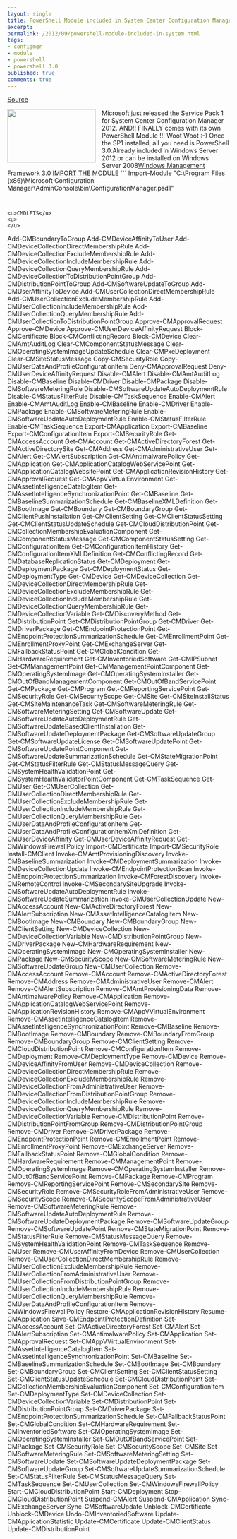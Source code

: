 ```yaml
---
layout: single
title: PowerShell Module included in System Center Configuration Manager 2012 SP1 BETA
excerpt: 
permalink: /2012/09/powershell-module-included-in-system.html
tags: 
- configmgr
- module
- powershell
- powershell 3.0
published: true
comments: true
---
```

<a href="http://www.david-obrien.de/www/blog/?p=442" target="_blank">Source</a>

<a href="http://i.technet.microsoft.com/dynimg/IC540864.png" imageanchor="1" style="clear: left; float: left; margin-bottom: 1em; margin-right: 1em;"><img border="0" height="121" src="http://i.technet.microsoft.com/dynimg/IC540864.png" width="200" /></a>Microsoft just released the Service Pack 1 for System Center Configuration Manager 2012.
AND!! FINALLY comes with its own PowerShell Module !!! Woot Woot :-)
Once the SP1 installed, all you need is PowerShell 3.0.Already included in Windows Server 2012 or can be installed on Windows Server 2008<a href="http://www.microsoft.com/en-us/download/details.aspx?id=34595" target="_blank">Windows Management Framework 3.0</a>
<u>
</u><u>IMPORT THE MODULE</u>
<u>
</u>```
Import-Module "C:\Program Files (x86)\Microsoft Configuration Manager\AdminConsole\bin\ConfigurationManager.psd1"
```


<u>CMDLETS</u>
<u>
</u>
```
Add-CMBoundaryToGroup
Add-CMDeviceAffinityToUser
Add-CMDeviceCollectionDirectMembershipRule
Add-CMDeviceCollectionExcludeMembershipRule
Add-CMDeviceCollectionIncludeMembershipRule
Add-CMDeviceCollectionQueryMembershipRule
Add-CMDeviceCollectionToDistributionPointGroup
Add-CMDistributionPointToGroup
Add-CMSoftwareUpdateToGroup
Add-CMUserAffinityToDevice
Add-CMUserCollectionDirectMembershipRule
Add-CMUserCollectionExcludeMembershipRule
Add-CMUserCollectionIncludeMembershipRule
Add-CMUserCollectionQueryMembershipRule
Add-CMUserCollectionToDistributionPointGroup
Approve-CMApprovalRequest
Approve-CMDevice
Approve-CMUserDeviceAffinityRequest
Block-CMCertificate
Block-CMConflictingRecord
Block-CMDevice
Clear-CMAmtAuditLog
Clear-CMComponentStatusMessage
Clear-CMOperatingSystemImageUpdateSchedule
Clear-CMPxeDeployment
Clear-CMSiteStatusMessage
Copy-CMSecurityRole
Copy-CMUserDataAndProfileConfigurationItem
Deny-CMApprovalRequest
Deny-CMUserDeviceAffinityRequest
Disable-CMAlert
Disable-CMAmtAuditLog
Disable-CMBaseline
Disable-CMDriver
Disable-CMPackage
Disable-CMSoftwareMeteringRule
Disable-CMSoftwareUpdateAutoDeploymentRule
Disable-CMStatusFilterRule
Disable-CMTaskSequence
Enable-CMAlert
Enable-CMAmtAuditLog
Enable-CMBaseline
Enable-CMDriver
Enable-CMPackage
Enable-CMSoftwareMeteringRule
Enable-CMSoftwareUpdateAutoDeploymentRule
Enable-CMStatusFilterRule
Enable-CMTaskSequence
Export-CMApplication
Export-CMBaseline
Export-CMConfigurationItem
Export-CMSecurityRole
Get-CMAccessAccount
Get-CMAccount
Get-CMActiveDirectoryForest
Get-CMActiveDirectorySite
Get-CMAddress
Get-CMAdministrativeUser
Get-CMAlert
Get-CMAlertSubscription
Get-CMAntimalwarePolicy
Get-CMApplication
Get-CMApplicationCatalogWebServicePoint
Get-CMApplicationCatalogWebsitePoint
Get-CMApplicationRevisionHistory
Get-CMApprovalRequest
Get-CMAppVVirtualEnvironment
Get-CMAssetIntelligenceCatalogItem
Get-CMAssetIntelligenceSynchronizationPoint
Get-CMBaseline
Get-CMBaselineSummarizationSchedule
Get-CMBaselineXMLDefinition
Get-CMBootImage
Get-CMBoundary
Get-CMBoundaryGroup
Get-CMClientPushInstallation
Get-CMClientSetting
Get-CMClientStatusSetting
Get-CMClientStatusUpdateSchedule
Get-CMCloudDistributionPoint
Get-CMCollectionMembershipEvaluationComponent
Get-CMComponentStatusMessage
Get-CMComponentStatusSetting
Get-CMConfigurationItem
Get-CMConfigurationItemHistory
Get-CMConfigurationItemXMLDefinition
Get-CMConflictingRecord
Get-CMDatabaseReplicationStatus
Get-CMDeployment
Get-CMDeploymentPackage
Get-CMDeploymentStatus
Get-CMDeploymentType
Get-CMDevice
Get-CMDeviceCollection
Get-CMDeviceCollectionDirectMembershipRule
Get-CMDeviceCollectionExcludeMembershipRule
Get-CMDeviceCollectionIncludeMembershipRule
Get-CMDeviceCollectionQueryMembershipRule
Get-CMDeviceCollectionVariable
Get-CMDiscoveryMethod
Get-CMDistributionPoint
Get-CMDistributionPointGroup
Get-CMDriver
Get-CMDriverPackage
Get-CMEndpointProtectionPoint
Get-CMEndpointProtectionSummarizationSchedule
Get-CMEnrollmentPoint
Get-CMEnrollmentProxyPoint
Get-CMExchangeServer
Get-CMFallbackStatusPoint
Get-CMGlobalCondition
Get-CMHardwareRequirement
Get-CMInventoriedSoftware
Get-CMIPSubnet
Get-CMManagementPoint
Get-CMManagementPointComponent
Get-CMOperatingSystemImage
Get-CMOperatingSystemInstaller
Get-CMOutOfBandManagementComponent
Get-CMOutOfBandServicePoint
Get-CMPackage
Get-CMProgram
Get-CMReportingServicePoint
Get-CMSecurityRole
Get-CMSecurityScope
Get-CMSite
Get-CMSiteInstallStatus
Get-CMSiteMaintenanceTask
Get-CMSoftwareMeteringRule
Get-CMSoftwareMeteringSetting
Get-CMSoftwareUpdate
Get-CMSoftwareUpdateAutoDeploymentRule
Get-CMSoftwareUpdateBasedClientInstallation
Get-CMSoftwareUpdateDeploymentPackage
Get-CMSoftwareUpdateGroup
Get-CMSoftwareUpdateLicense
Get-CMSoftwareUpdatePoint
Get-CMSoftwareUpdatePointComponent
Get-CMSoftwareUpdateSummarizationSchedule
Get-CMStateMigrationPoint
Get-CMStatusFilterRule
Get-CMStatusMessageQuery
Get-CMSystemHealthValidationPoint
Get-CMSystemHealthValidatorPointComponent
Get-CMTaskSequence
Get-CMUser
Get-CMUserCollection
Get-CMUserCollectionDirectMembershipRule
Get-CMUserCollectionExcludeMembershipRule
Get-CMUserCollectionIncludeMembershipRule
Get-CMUserCollectionQueryMembershipRule
Get-CMUserDataAndProfileConfigurationItem
Get-CMUserDataAndProfileConfigurationItemXmlDefinition
Get-CMUserDeviceAffinity
Get-CMUserDeviceAffinityRequest
Get-CMWindowsFirewallPolicy
Import-CMCertificate
Import-CMSecurityRole
Install-CMClient
Invoke-CMAmtProvisioningDiscovery
Invoke-CMBaselineSummarization
Invoke-CMDeploymentSummarization
Invoke-CMDeviceCollectionUpdate
Invoke-CMEndpointProtectionScan
Invoke-CMEndpointProtectionSummarization
Invoke-CMForestDiscovery
Invoke-CMRemoteControl
Invoke-CMSecondarySiteUpgrade
Invoke-CMSoftwareUpdateAutoDeploymentRule
Invoke-CMSoftwareUpdateSummarization
Invoke-CMUserCollectionUpdate
New-CMAccessAccount
New-CMActiveDirectoryForest
New-CMAlertSubscription
New-CMAssetIntelligenceCatalogItem
New-CMBootImage
New-CMBoundary
New-CMBoundaryGroup
New-CMClientSetting
New-CMDeviceCollection
New-CMDeviceCollectionVariable
New-CMDistributionPointGroup
New-CMDriverPackage
New-CMHardwareRequirement
New-CMOperatingSystemImage
New-CMOperatingSystemInstaller
New-CMPackage
New-CMSecurityScope
New-CMSoftwareMeteringRule
New-CMSoftwareUpdateGroup
New-CMUserCollection
Remove-CMAccessAccount
Remove-CMAccount
Remove-CMActiveDirectoryForest
Remove-CMAddress
Remove-CMAdministrativeUser
Remove-CMAlert
Remove-CMAlertSubscription
Remove-CMAmtProvisioningData
Remove-CMAntimalwarePolicy
Remove-CMApplication
Remove-CMApplicationCatalogWebServicePoint
Remove-CMApplicationRevisionHistory
Remove-CMAppVVirtualEnvironment
Remove-CMAssetIntelligenceCatalogItem
Remove-CMAssetIntelligenceSynchronizationPoint
Remove-CMBaseline
Remove-CMBootImage
Remove-CMBoundary
Remove-CMBoundaryFromGroup
Remove-CMBoundaryGroup
Remove-CMClientSetting
Remove-CMCloudDistributionPoint
Remove-CMConfigurationItem
Remove-CMDeployment
Remove-CMDeploymentType
Remove-CMDevice
Remove-CMDeviceAffinityFromUser
Remove-CMDeviceCollection
Remove-CMDeviceCollectionDirectMembershipRule
Remove-CMDeviceCollectionExcludeMembershipRule
Remove-CMDeviceCollectionFromAdministrativeUser
Remove-CMDeviceCollectionFromDistributionPointGroup
Remove-CMDeviceCollectionIncludeMembershipRule
Remove-CMDeviceCollectionQueryMembershipRule
Remove-CMDeviceCollectionVariable
Remove-CMDistributionPoint
Remove-CMDistributionPointFromGroup
Remove-CMDistributionPointGroup
Remove-CMDriver
Remove-CMDriverPackage
Remove-CMEndpointProtectionPoint
Remove-CMEnrollmentPoint
Remove-CMEnrollmentProxyPoint
Remove-CMExchangeServer
Remove-CMFallbackStatusPoint
Remove-CMGlobalCondition
Remove-CMHardwareRequirement
Remove-CMManagementPoint
Remove-CMOperatingSystemImage
Remove-CMOperatingSystemInstaller
Remove-CMOutOfBandServicePoint
Remove-CMPackage
Remove-CMProgram
Remove-CMReportingServicePoint
Remove-CMSecondarySite
Remove-CMSecurityRole
Remove-CMSecurityRoleFromAdministrativeUser
Remove-CMSecurityScope
Remove-CMSecurityScopeFromAdministrativeUser
Remove-CMSoftwareMeteringRule
Remove-CMSoftwareUpdateAutoDeploymentRule
Remove-CMSoftwareUpdateDeploymentPackage
Remove-CMSoftwareUpdateGroup
Remove-CMSoftwareUpdatePoint
Remove-CMStateMigrationPoint
Remove-CMStatusFilterRule
Remove-CMStatusMessageQuery
Remove-CMSystemHealthValidationPoint
Remove-CMTaskSequence
Remove-CMUser
Remove-CMUserAffinityFromDevice
Remove-CMUserCollection
Remove-CMUserCollectionDirectMembershipRule
Remove-CMUserCollectionExcludeMembershipRule
Remove-CMUserCollectionFromAdministrativeUser
Remove-CMUserCollectionFromDistributionPointGroup
Remove-CMUserCollectionIncludeMembershipRule
Remove-CMUserCollectionQueryMembershipRule
Remove-CMUserDataAndProfileConfigurationItem
Remove-CMWindowsFirewallPolicy
Restore-CMApplicationRevisionHistory
Resume-CMApplication
Save-CMEndpointProtectionDefinition
Set-CMAccessAccount
Set-CMActiveDirectoryForest
Set-CMAlert
Set-CMAlertSubscription
Set-CMAntimalwarePolicy
Set-CMApplication
Set-CMApprovalRequest
Set-CMAppVVirtualEnvironment
Set-CMAssetIntelligenceCatalogItem
Set-CMAssetIntelligenceSynchronizationPoint
Set-CMBaseline
Set-CMBaselineSummarizationSchedule
Set-CMBootImage
Set-CMBoundary
Set-CMBoundaryGroup
Set-CMClientSetting
Set-CMClientStatusSetting
Set-CMClientStatusUpdateSchedule
Set-CMCloudDistributionPoint
Set-CMCollectionMembershipEvaluationComponent
Set-CMConfigurationItem
Set-CMDeploymentType
Set-CMDeviceCollection
Set-CMDeviceCollectionVariable
Set-CMDistributionPoint
Set-CMDistributionPointGroup
Set-CMDriverPackage
Set-CMEndpointProtectionSummarizationSchedule
Set-CMFallbackStatusPoint
Set-CMGlobalCondition
Set-CMHardwareRequirement
Set-CMInventoriedSoftware
Set-CMOperatingSystemImage
Set-CMOperatingSystemInstaller
Set-CMOutOfBandServicePoint
Set-CMPackage
Set-CMSecurityRole
Set-CMSecurityScope
Set-CMSite
Set-CMSoftwareMeteringRule
Set-CMSoftwareMeteringSetting
Set-CMSoftwareUpdate
Set-CMSoftwareUpdateDeploymentPackage
Set-CMSoftwareUpdateGroup
Set-CMSoftwareUpdateSummarizationSchedule
Set-CMStatusFilterRule
Set-CMStatusMessageQuery
Set-CMTaskSequence
Set-CMUserCollection
Set-CMWindowsFirewallPolicy
Start-CMCloudDistributionPoint
Start-CMDeployment
Stop-CMCloudDistributionPoint
Suspend-CMAlert
Suspend-CMApplication
Sync-CMExchangeServer
Sync-CMSoftwareUpdate
Unblock-CMCertificate
Unblock-CMDevice
Undo-CMInventoriedSoftware
Update-CMApplicationStatistic
Update-CMCertificate
Update-CMClientStatus
Update-CMDistributionPoint
```

